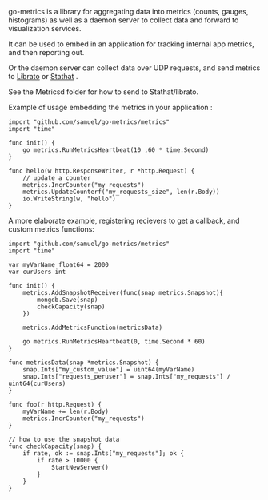 go-metrics is a library for aggregating data into metrics (counts, gauges, histograms) as well as a daemon server to collect data and forward to visualization services.  

It can be used to embed in an application for tracking internal app metrics, and then reporting out. 

Or the daemon server can collect data over UDP requests, and send metrics to [Librato](https://metrics.librato.com/) or [Stathat](http://Stathat.com)  .  

See the Metricsd folder for how to send to Stathat/librato.



Example of usage embedding the metrics in your application :

    import "github.com/samuel/go-metrics/metrics"
    import "time"

    func init() {
        go metrics.RunMetricsHeartbeat(10 ,60 * time.Second)
    }

    func hello(w http.ResponseWriter, r *http.Request) {
        // update a counter
        metrics.IncrCounter("my_requests")
        metrics.UpdateCounterf("my_requests_size", len(r.Body))
        io.WriteString(w, "hello")
    }


A more elaborate example, registering recievers to get a callback, and custom metrics functions:

    import "github.com/samuel/go-metrics/metrics"
    import "time"

    var myVarName float64 = 2000
    var curUsers int

    func init() {
        metrics.AddSnapshotReceiver(func(snap metrics.Snapshot){
            mongdb.Save(snap)
            checkCapacity(snap)
        })

        metrics.AddMetricsFunction(metricsData)

        go metrics.RunMetricsHeartbeat(0, time.Second * 60)
    }

    func metricsData(snap *metrics.Snapshot) {
        snap.Ints["my_custom_value"] = uint64(myVarName) 
        snap.Ints["requests_peruser"] = snap.Ints["my_requests"] / uint64(curUsers)  
    }
    
    func foo(r http.Request) {
        myVarName += len(r.Body)
        metrics.IncrCounter("my_requests")
    }
    
    // how to use the snapshot data
    func checkCapacity(snap) {
        if rate, ok := snap.Ints["my_requests"]; ok {
            if rate > 10000 {
                StartNewServer()
            }
        }
    }



